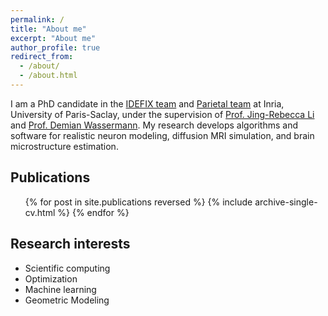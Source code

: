 ```yaml
---
permalink: /
title: "About me"
excerpt: "About me"
author_profile: true
redirect_from: 
  - /about/
  - /about.html
---
```


I am a PhD candidate in the [IDEFIX team](https://uma.ensta-paris.fr/idefix/) and [Parietal team](https://team.inria.fr/parietal/) at Inria, University of Paris-Saclay, under the supervision of [Prof. Jing-Rebecca Li](http://www.cmap.polytechnique.fr/~jingrebeccali/) and [Prof. Demian Wassermann](https://pages.saclay.inria.fr/demian.wassermann/). My research develops algorithms and software for realistic neuron modeling, diffusion MRI simulation, and brain microstructure estimation.

## Publications

  <ul>{% for post in site.publications reversed %}
    {% include archive-single-cv.html %}
  {% endfor %}</ul>

## Research interests

- Scientific computing
- Optimization
- Machine learning
- Geometric Modeling
